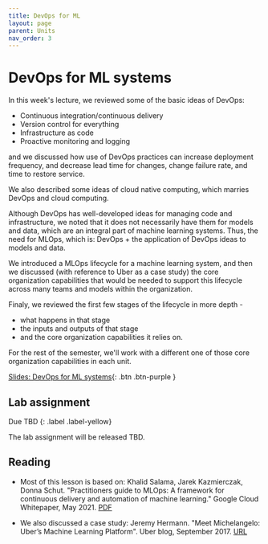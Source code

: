 ```yaml
---
title: DevOps for ML
layout: page
parent: Units
nav_order: 3
---
```



# DevOps for ML systems


In this week's lecture, we reviewed some of the basic ideas of DevOps:

* Continuous integration/continuous delivery
* Version control for everything
* Infrastructure as code
* Proactive monitoring and logging

and we discussed how use of DevOps practices can increase deployment frequency, and decrease lead time for changes, change failure rate, and time to restore service.

We also described some ideas of cloud native computing, which marries DevOps and cloud computing.

Although DevOps has well-developed ideas for managing code and infrastructure, we noted that it does not necessarily have them for models and data, which are an integral part of machine learning systems. Thus, the need for MLOps, which is: DevOps + the application of DevOps ideas to models and data.

We introduced a MLOps lifecycle for a machine learning system, and then we discussed (with reference to Uber as a case study) the core organization capabilities that would be needed to support this lifecycle across many teams and models within the organization.

Finaly, we reviewed the first few stages of the lifecycle in more depth - 

* what happens in that stage
* the inputs and outputs of that stage
* and the core organization capabilities it relies on.

For the rest of the semester, we'll work with a different one of those core organization capabilities in each unit.

[Slides: DevOps for ML systems](https://link.excalidraw.com/p/readonly/xduAEWPqHPv6IqHAOACz){: .btn .btn-purple }

## Lab assignment

Due TBD
{: .label .label-yellow}

The lab assignment will be released TBD.

<!-- 
This week's lab assignment is:

[Lab manual: Deploy a Continuous X Pipeline for an ML System](){: .btn .btn-green }

You will submit screenshots and answer questions about this assignment in Gradescope. The link to the Gradescope submission is in Brightspace. You should review the Gradescope assignment before you begin, so that you know in advance exactly what you will need to submit.

{:.important }
> Resource usage notes for this lab assignment:
> 
> * You should plan to start and finish the assignment within one or two eight-hour periods - so block some time accordingly. Your resources may not be "active" for more than eight daytime (8AM - 11:59PM) hours. They may be deleted by course staff otherwise.
> * If your net ID ends in an even number (0, 2, 4, 6, 8) you may bring up your cluster on Chameleon on Saturday, Monday, or Wednesday before the due date. 
> * If your net ID ends in an odd number (1, 3, 5, 7, 9) you may bring up your cluster on Chameleon on Friday, Sunday, Tuesday, or Thursday before the due date.  
> * (For the next assignment, the odds and evens will swap weekdays.)
> * You can use more than one of "your" days, if you need to.
> * Overnight hours from midnight to 8AM are "free" - anyone may use them, regardless of the day of the week.
> * Delete your compute instance as soon as you are done with the experiment, to free the resources for other students.

-->

## Reading



* Most of this lesson is based on: Khalid Salama, Jarek Kazmierczak, Donna Schut. "Practitioners guide to MLOps: A framework for continuous delivery and automation of machine learning." Google Cloud Whitepaper, May 2021. [PDF](https://services.google.com/fh/files/misc/practitioners_guide_to_mlops_whitepaper.pdf)

* We also discussed a case study: Jeremy Hermann. "Meet Michelangelo: Uber’s Machine Learning Platform". Uber blog, September 2017. [URL](https://www.uber.com/blog/michelangelo-machine-learning-platform/)
